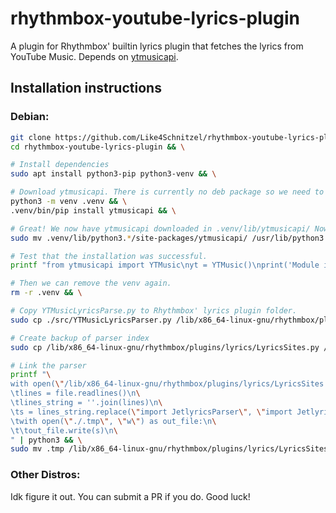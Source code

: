 # rhythmbox-youtube-lyrics-plugin
A plugin for Rhythmbox' builtin lyrics plugin that fetches the lyrics from YouTube Music.
Depends on [ytmusicapi](https://github.com/sigma67/ytmusicapi).
## Installation instructions
### Debian:
```bash
git clone https://github.com/Like4Schnitzel/rhythmbox-youtube-lyrics-plugin && \
cd rhythmbox-youtube-lyrics-plugin && \

# Install dependencies
sudo apt install python3-pip python3-venv && \

# Download ytmusicapi. There is currently no deb package so we need to do some hacky stuff.
python3 -m venv .venv && \
.venv/bin/pip install ytmusicapi && \

# Great! We now have ytmusicapi downloaded in .venv/lib/ytmusicapi/ Now we move that whole module into the system's python3.* folder.
sudo mv .venv/lib/python3.*/site-packages/ytmusicapi/ /usr/lib/python3.*/ && \

# Test that the installation was successful.
printf "from ytmusicapi import YTMusic\nyt = YTMusic()\nprint('Module installation successful.')" | python3 && \

# Then we can remove the venv again.
rm -r .venv && \

# Copy YTMusicLyricsParse.py to Rhythmbox' lyrics plugin folder.
sudo cp ./src/YTMusicLyricsParser.py /lib/x86_64-linux-gnu/rhythmbox/plugins/lyrics/ && \

# Create backup of parser index
sudo cp /lib/x86_64-linux-gnu/rhythmbox/plugins/lyrics/LyricsSites.py /lib/x86_64-linux-gnu/rhythmbox/plugins/lyrics/LyricsSites.py.bak && \

# Link the parser
printf "\
with open(\"/lib/x86_64-linux-gnu/rhythmbox/plugins/lyrics/LyricsSites.py.bak\", 'r') as file:\n\
\tlines = file.readlines()\n\
\tlines_string = ''.join(lines)\n\
\ts = lines_string.replace(\"import JetlyricsParser\", \"import JetlyricsParser\\\nfrom YTMusicLyricsParser import YTMusicLyricsParser\").replace(\"}\\\n]\", \"},\\\n\\\t{ 'id': 'music.youtube.com','class': YTMusicLyricsParser,'name':_('YouTube Music (music.youtube.com)') }\\\n]\")\n\
\twith open(\"./.tmp\", \"w\") as out_file:\n\
\t\tout_file.write(s)\n\
" | python3 && \
sudo mv .tmp /lib/x86_64-linux-gnu/rhythmbox/plugins/lyrics/LyricsSites.py
```
### Other Distros:
Idk figure it out. You can submit a PR if you do. Good luck!
